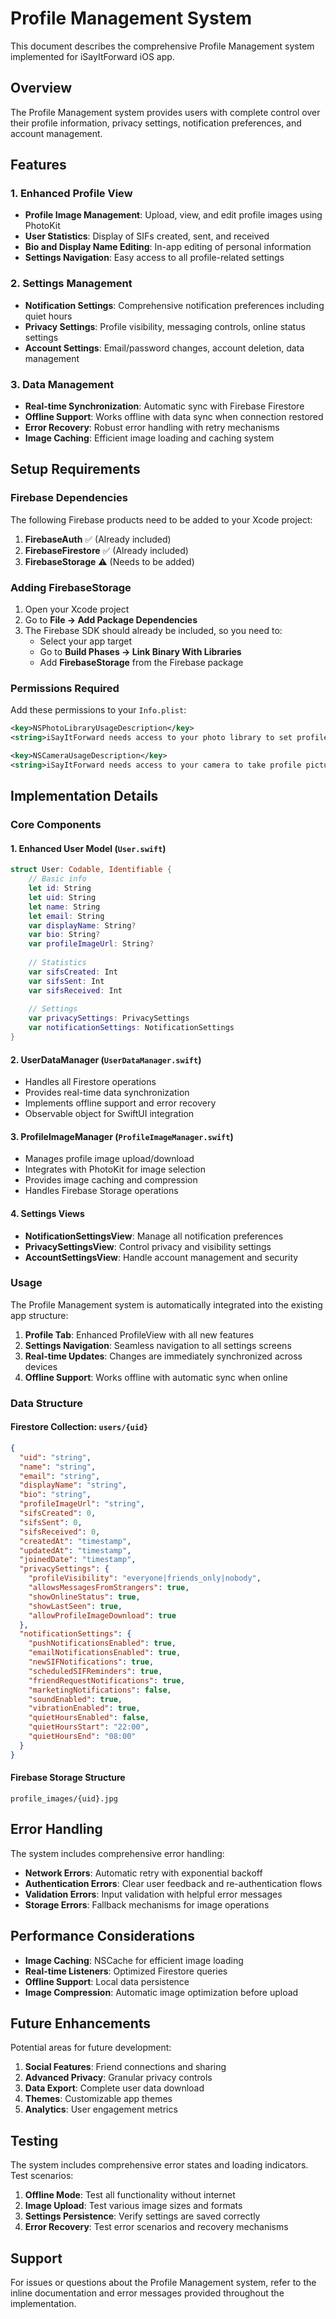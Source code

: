 # Profile Management System

This document describes the comprehensive Profile Management system implemented for iSayItForward iOS app.

## Overview

The Profile Management system provides users with complete control over their profile information, privacy settings, notification preferences, and account management.

## Features

### 1. Enhanced Profile View
- **Profile Image Management**: Upload, view, and edit profile images using PhotoKit
- **User Statistics**: Display of SIFs created, sent, and received
- **Bio and Display Name Editing**: In-app editing of personal information
- **Settings Navigation**: Easy access to all profile-related settings

### 2. Settings Management
- **Notification Settings**: Comprehensive notification preferences including quiet hours
- **Privacy Settings**: Profile visibility, messaging controls, online status settings
- **Account Settings**: Email/password changes, account deletion, data management

### 3. Data Management
- **Real-time Synchronization**: Automatic sync with Firebase Firestore
- **Offline Support**: Works offline with data sync when connection restored
- **Error Recovery**: Robust error handling with retry mechanisms
- **Image Caching**: Efficient image loading and caching system

## Setup Requirements

### Firebase Dependencies
The following Firebase products need to be added to your Xcode project:

1. **FirebaseAuth** ✅ (Already included)
2. **FirebaseFirestore** ✅ (Already included)
3. **FirebaseStorage** ⚠️ (Needs to be added)

### Adding FirebaseStorage

1. Open your Xcode project
2. Go to **File → Add Package Dependencies**
3. The Firebase SDK should already be included, so you need to:
   - Select your app target
   - Go to **Build Phases → Link Binary With Libraries**
   - Add **FirebaseStorage** from the Firebase package

### Permissions Required

Add these permissions to your `Info.plist`:

```xml
<key>NSPhotoLibraryUsageDescription</key>
<string>iSayItForward needs access to your photo library to set profile pictures.</string>

<key>NSCameraUsageDescription</key>
<string>iSayItForward needs access to your camera to take profile pictures.</string>
```

## Implementation Details

### Core Components

#### 1. Enhanced User Model (`User.swift`)
```swift
struct User: Codable, Identifiable {
    // Basic info
    let id: String
    let uid: String
    let name: String
    let email: String
    var displayName: String?
    var bio: String?
    var profileImageUrl: String?
    
    // Statistics
    var sifsCreated: Int
    var sifsSent: Int
    var sifsReceived: Int
    
    // Settings
    var privacySettings: PrivacySettings
    var notificationSettings: NotificationSettings
}
```

#### 2. UserDataManager (`UserDataManager.swift`)
- Handles all Firestore operations
- Provides real-time data synchronization
- Implements offline support and error recovery
- Observable object for SwiftUI integration

#### 3. ProfileImageManager (`ProfileImageManager.swift`)
- Manages profile image upload/download
- Integrates with PhotoKit for image selection
- Provides image caching and compression
- Handles Firebase Storage operations

#### 4. Settings Views
- **NotificationSettingsView**: Manage all notification preferences
- **PrivacySettingsView**: Control privacy and visibility settings
- **AccountSettingsView**: Handle account management and security

### Usage

The Profile Management system is automatically integrated into the existing app structure:

1. **Profile Tab**: Enhanced ProfileView with all new features
2. **Settings Navigation**: Seamless navigation to all settings screens
3. **Real-time Updates**: Changes are immediately synchronized across devices
4. **Offline Support**: Works offline with automatic sync when online

### Data Structure

#### Firestore Collection: `users/{uid}`
```json
{
  "uid": "string",
  "name": "string",
  "email": "string",
  "displayName": "string",
  "bio": "string",
  "profileImageUrl": "string",
  "sifsCreated": 0,
  "sifsSent": 0,
  "sifsReceived": 0,
  "createdAt": "timestamp",
  "updatedAt": "timestamp",
  "joinedDate": "timestamp",
  "privacySettings": {
    "profileVisibility": "everyone|friends_only|nobody",
    "allowsMessagesFromStrangers": true,
    "showOnlineStatus": true,
    "showLastSeen": true,
    "allowProfileImageDownload": true
  },
  "notificationSettings": {
    "pushNotificationsEnabled": true,
    "emailNotificationsEnabled": true,
    "newSIFNotifications": true,
    "scheduledSIFReminders": true,
    "friendRequestNotifications": true,
    "marketingNotifications": false,
    "soundEnabled": true,
    "vibrationEnabled": true,
    "quietHoursEnabled": false,
    "quietHoursStart": "22:00",
    "quietHoursEnd": "08:00"
  }
}
```

#### Firebase Storage Structure
```
profile_images/{uid}.jpg
```

## Error Handling

The system includes comprehensive error handling:

- **Network Errors**: Automatic retry with exponential backoff
- **Authentication Errors**: Clear user feedback and re-authentication flows
- **Validation Errors**: Input validation with helpful error messages
- **Storage Errors**: Fallback mechanisms for image operations

## Performance Considerations

- **Image Caching**: NSCache for efficient image loading
- **Real-time Listeners**: Optimized Firestore queries
- **Offline Support**: Local data persistence
- **Image Compression**: Automatic image optimization before upload

## Future Enhancements

Potential areas for future development:

1. **Social Features**: Friend connections and sharing
2. **Advanced Privacy**: Granular privacy controls
3. **Data Export**: Complete user data download
4. **Themes**: Customizable app themes
5. **Analytics**: User engagement metrics

## Testing

The system includes comprehensive error states and loading indicators. Test scenarios:

1. **Offline Mode**: Test all functionality without internet
2. **Image Upload**: Test various image sizes and formats
3. **Settings Persistence**: Verify settings are saved correctly
4. **Error Recovery**: Test error scenarios and recovery mechanisms

## Support

For issues or questions about the Profile Management system, refer to the inline documentation and error messages provided throughout the implementation.